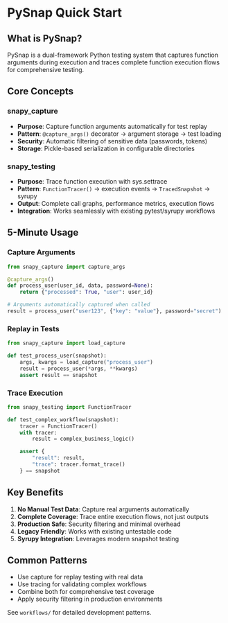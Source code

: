 # PySnap Quick Start

## What is PySnap?

PySnap is a dual-framework Python testing system that captures function arguments during execution and traces complete function execution flows for comprehensive testing.

## Core Concepts

### snapy_capture
- **Purpose**: Capture function arguments automatically for test replay
- **Pattern**: `@capture_args()` decorator → argument storage → test loading
- **Security**: Automatic filtering of sensitive data (passwords, tokens)
- **Storage**: Pickle-based serialization in configurable directories

### snapy_testing
- **Purpose**: Trace function execution with sys.settrace
- **Pattern**: `FunctionTracer()` → execution events → `TracedSnapshot` → syrupy
- **Output**: Complete call graphs, performance metrics, execution flows
- **Integration**: Works seamlessly with existing pytest/syrupy workflows

## 5-Minute Usage

### Capture Arguments
```python
from snapy_capture import capture_args

@capture_args()
def process_user(user_id, data, password=None):
    return {"processed": True, "user": user_id}

# Arguments automatically captured when called
result = process_user("user123", {"key": "value"}, password="secret")
```

### Replay in Tests
```python
from snapy_capture import load_capture

def test_process_user(snapshot):
    args, kwargs = load_capture("process_user")
    result = process_user(*args, **kwargs)
    assert result == snapshot
```

### Trace Execution
```python
from snapy_testing import FunctionTracer

def test_complex_workflow(snapshot):
    tracer = FunctionTracer()
    with tracer:
        result = complex_business_logic()

    assert {
        "result": result,
        "trace": tracer.format_trace()
    } == snapshot
```

## Key Benefits
1. **No Manual Test Data**: Capture real arguments automatically
2. **Complete Coverage**: Trace entire execution flows, not just outputs
3. **Production Safe**: Security filtering and minimal overhead
4. **Legacy Friendly**: Works with existing untestable code
5. **Syrupy Integration**: Leverages modern snapshot testing

## Common Patterns
- Use capture for replay testing with real data
- Use tracing for validating complex workflows
- Combine both for comprehensive test coverage
- Apply security filtering in production environments

See `workflows/` for detailed development patterns.